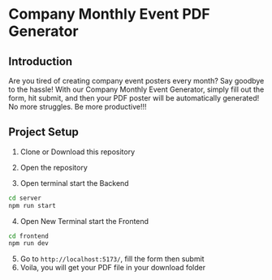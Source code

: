 # Company Monthly Event PDF Generator

## Introduction
Are you tired of creating company event posters every month? Say goodbye to the hassle!
With our Company Monthly Event Generator, simply fill out the form, hit submit, and then your PDF poster will be automatically generated!
No more struggles. Be more productive!!!

## Project Setup

1. Clone or Download this repository
2. Open the repository

3. Open terminal start the Backend

```bash
cd server
npm run start
```

4. Open New Terminal start the Frontend

```bash
cd frontend
npm run dev
```

5. Go to `http://localhost:5173/`, fill the form then submit
6. Voila, you will get your PDF file in your download folder
